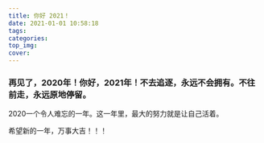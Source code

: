 ```yaml
---
title: 你好 2021！
date: 2021-01-01 10:58:18
tags:
categories:
top_img:
cover:
---
```


### 再见了，2020年！你好，2021年！不去追逐，永远不会拥有。不往前走，永远原地停留。  

2020一个令人难忘的一年。这一年里，最大的努力就是让自己活着。



希望新的一年，万事大吉！！！